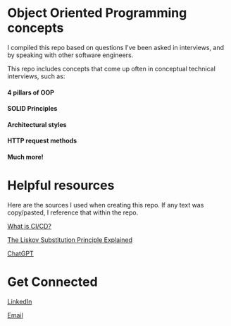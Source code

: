 # Object Oriented Programming concepts

I compiled this repo based on questions I've been asked in interviews, and by speaking with other software engineers.

This repo includes concepts that come up often in conceptual technical interviews, such as:

#### 4 pillars of OOP
#### SOLID Principles
#### Architectural styles
#### HTTP request methods
#### Much more!


# Helpful resources
Here are the sources I used when creating this repo. If any text was copy/pasted, I reference that within the repo.

[What is CI/CD?](https://www.youtube.com/@BackToBackSWE](https://about.gitlab.com/topics/ci-cd/))

[The Liskov Substitution Principle Explained]( https://reflectoring.io/lsp-explained/)

[ChatGPT](  https://chat.openai.com/)


# Get Connected

[ LinkedIn](https://www.linkedin.com/in/averycs)

[Email](mailto:Averydcs@gmail.com)











  
